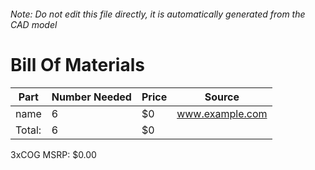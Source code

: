 ###### Note: Do not edit this file directly, it is automatically generated from the CAD model 
# Bill Of Materials 
 |Part|Number Needed|Price|Source| 
 |----|----------|-----|-----|
|name|6|$0|www.example.com|
|Total: |6|$0| |

 3xCOG MSRP: $0.00